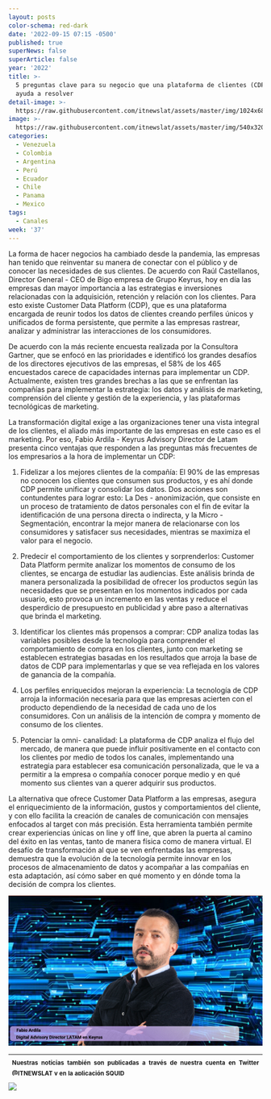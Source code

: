 ```yaml
---
layout: posts
color-schema: red-dark
date: '2022-09-15 07:15 -0500'
published: true
superNews: false
superArticle: false
year: '2022'
title: >-
  5 preguntas clave para su negocio que una plataforma de clientes (CDP) le
  ayuda a resolver
detail-image: >-
  https://raw.githubusercontent.com/itnewslat/assets/master/img/1024x680/FabioArdila-g.jpg
image: >-
  https://raw.githubusercontent.com/itnewslat/assets/master/img/540x320/FabioArdila-p.jpg
categories:
  - Venezuela
  - Colombia
  - Argentina
  - Perú
  - Ecuador
  - Chile
  - Panama
  - Mexico
tags:
  - Canales
week: '37'
---
```

La forma de hacer negocios ha cambiado desde la pandemia, las empresas han tenido que reinventar su manera de conectar con el público y de conocer las necesidades de sus clientes. De acuerdo con Raúl Castellanos, Director General - CEO de Bigo empresa de Grupo Keyrus, hoy en día las empresas dan mayor importancia a las estrategias e inversiones relacionadas con la adquisición, retención y relación con los clientes. Para esto existe  Customer Data Platform (CDP), que es una plataforma encargada de reunir todos los datos de clientes creando perfiles únicos y unificados de forma persistente, que permite a las empresas rastrear, analizar y administrar las interacciones de los consumidores.  
 
De acuerdo con la más reciente encuesta realizada por la Consultora Gartner, que se enfocó en las prioridades e identificó los grandes desafíos de los directores ejecutivos de las empresas, el 58% de los 465 encuestados carece de capacidades internas para implementar un CDP. Actualmente, existen tres grandes brechas a las que se enfrentan las compañías para implementar la estrategia: los datos y análisis de marketing, comprensión del cliente y  gestión de la experiencia, y las plataformas tecnológicas de marketing.
 
La transformación digital exige a las organizaciones tener una vista integral de los clientes, el aliado más importante de las empresas en este caso es el marketing. Por eso, Fabio Ardila - Keyrus Advisory Director de Latam presenta cinco ventajas que responden a las preguntas más frecuentes de los empresarios a la hora de implementar un CDP:
 
1.  Fidelizar a los mejores clientes de la compañía: El 90% de las empresas no conocen los clientes que consumen sus productos, y es ahí donde CDP permite unificar y consolidar los datos. Dos acciones son contundentes para lograr esto: La Des - anonimización, que consiste en un proceso de tratamiento de datos personales con el fin de evitar la identificación de una persona directa o indirecta, y la Micro - Segmentación, encontrar la mejor manera de relacionarse con los consumidores y satisfacer sus necesidades, mientras se maximiza el valor para el negocio. 
 

2. Predecir el comportamiento de los clientes y sorprenderlos: Customer Data Platform permite analizar los momentos de consumo de los clientes, se encarga de estudiar las audiencias. Este análisis brinda de manera personalizada la posibilidad de ofrecer los productos según las necesidades que se presentan en los momentos indicados por cada usuario, esto provoca un incremento en las ventas y reduce el desperdicio de presupuesto en publicidad y abre paso a alternativas que brinda el marketing.
 
3. Identificar los clientes más propensos a comprar: CDP analiza todas las variables posibles desde la tecnología para comprender el comportamiento de compra en los clientes, junto con marketing se establecen estrategias basadas en los resultados que arroja la base de datos de CDP para implementarlas y que se vea reflejada en los valores de ganancia de la compañía. 
 
 4. Los perfiles enriquecidos mejoran la experiencia: La tecnología de CDP arroja la información necesaria para que las empresas acierten con el producto dependiendo de la necesidad de cada uno de los consumidores. Con un análisis de la intención de compra y momento de consumo de los clientes. 
 
 5. Potenciar la omni- canalidad: La plataforma de CDP analiza el flujo del mercado, de manera que puede influir positivamente en el contacto con los clientes por medio de todos los canales, implementando una estrategia para establecer esa comunicación personalizada, que le va a permitir a la empresa o compañía conocer porque medio y en qué momento sus clientes van a querer adquirir sus productos. 
 
La alternativa que ofrece Customer Data Platform a las empresas, asegura el enriquecimiento de la información, gustos y comportamientos del cliente, y con ello facilita la creación de canales de comunicación con mensajes enfocados al target con más precisión. Esta herramienta también permite crear experiencias únicas on line y off line, que abren la puerta al camino del éxito en las ventas, tanto de manera física como de manera virtual. El desafío de transformación al que se ven enfrentadas las empresas, demuestra que la evolución de la tecnología permite innovar en los procesos de almacenamiento de datos y acompañar a las compañías en esta adaptación, así cómo saber en qué momento y en dónde toma la decisión de compra los clientes.

![](https://raw.githubusercontent.com/itnewslat/assets/master/img/540x320/FabioArdila-p.jpg)

<table style="height: 42px;" width="569">
<tbody>
<tr>
<td style="text-align: justify;"><sub><strong>Nuestras noticias también son publicadas a través de nuestra cuenta en Twitter <a href="https://twitter.com/itnewslat?lang=es">@ITNEWSLAT</a> y en la aplicación <a href="https://squidapp.co/en/">SQUID</a></strong></sub></td>
</tr>
</tbody>
</table>

<img src="https://tracker.metricool.com/c3po.jpg?hash=56f88a41e39ab42c063cc51676587a04"/>